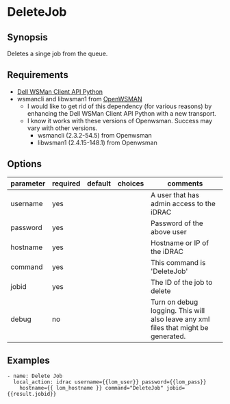 # DeleteJob

## Synopsis

Deletes a singe job from the queue.

## Requirements

* [Dell WSMan Client API Python](https://github.com/hbeatty/dell-wsman-client-api-python)
* wsmancli and libwsman1 from [OpenWSMAN](https://openwsman.github.io/)
  * I would like to get rid of this dependency (for various reasons) by enhancing the Dell WSMan Client API Python with a new transport.
  * I know it works with these versions of Openwsman. Success may vary with other versions.
    * wsmancli (2.3.2-54.5) from Openwsman
    * libwsman1 (2.4.15-148.1) from Openwsman

## Options

| parameter   | required | default | choices   | comments                                      |
| ---------   | -------- | ------- | -------   | --------                                      |
| username    | yes      |         |           | A user that has admin access to the iDRAC     |
| password    | yes      |         |           | Password of the above user                    |
| hostname    | yes      |         |           | Hostname or IP of the iDRAC                   |
| command     | yes      |         |           | This command is 'DeleteJob'                   |
| jobid       | yes      |         |           | The ID of the job to delete                   |
| debug       | no       |         |           | Turn on debug logging. This will also leave any xml files that might be generated. |

## Examples

```
- name: Delete Job
  local_action: idrac username={{lom_user}} password={{lom_pass}}
    hostname={{ lom_hostname }} command="DeleteJob" jobid={{result.jobid}}
```
